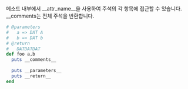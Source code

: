 
메소드 내부에서 \__attr_name__을 사용하여 주석의 각 항목에 접근할 수 있습니다.<br>
\__comments는 전체 주석을 반환합니다.

```rb
# @parameters
#   a => DAT A
#   b => DAT b
# @return
#   DATDATDAT
def foo a,b
  puts __comments__
  
  puts __parameters__
  puts __return__
end
```
